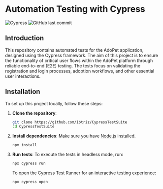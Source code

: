 # Automation Testing with Cypress

![Cypress](https://img.shields.io/badge/cypress-9.0.0-brightgreen)
![GitHub last commit](https://img.shields.io/github/last-commit/ibtriz/CypressTestSuite)

## Introduction

This repository contains automated tests for the AdoPet application, designed using the Cypress framework. The aim of this project is to ensure the functionality of critical user flows within the AdoPet platform through reliable end-to-end (E2E) testing. The tests focus on validating the registration and login processes, adoption workflows, and other essential user interactions.


## Installation

To set up this project locally, follow these steps:

1. **Clone the repository**:
   ```bash
   git clone https://github.com/ibtriz/CypressTestSuite
   cd CypressTestSuite
   ```

2. **Install dependencies**:
   Make sure you have [Node.js](https://nodejs.org/) installed.
   ```bash
   npm install
   ```

3. **Run tests**:
   To execute the tests in headless mode, run:
   ```bash
   npx cypress run
   ```
   To open the Cypress Test Runner for an interactive testing experience:
   ```bash
   npx cypress open
   ```

